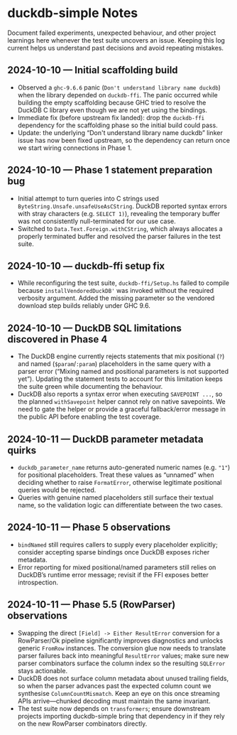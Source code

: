 # duckdb-simple Notes

Document failed experiments, unexpected behaviour, and other project learnings
here whenever the test suite uncovers an issue. Keeping this log current helps
us understand past decisions and avoid repeating mistakes.

## 2024-10-10 — Initial scaffolding build

- Observed a `ghc-9.6.6` panic (`Don't understand library name duckdb`) when
  the library depended on `duckdb-ffi`. The panic occurred while building the
  empty scaffolding because GHC tried to resolve the DuckDB C library even
  though we are not yet using the bindings.
- Immediate fix (before upstream fix landed): drop the `duckdb-ffi` dependency
  for the scaffolding phase so the initial build could pass.
- Update: the underlying “Don't understand library name duckdb” linker issue
  has now been fixed upstream, so the dependency can return once we start
  wiring connections in Phase 1.

## 2024-10-10 — Phase 1 statement preparation bug

- Initial attempt to turn queries into C strings used
  `ByteString.Unsafe.unsafeUseAsCString`. DuckDB reported syntax errors with
  stray characters (e.g. `SELECT 1)`), revealing the temporary buffer was not
  consistently null-terminated for our use case.
- Switched to `Data.Text.Foreign.withCString`, which always allocates a
  properly terminated buffer and resolved the parser failures in the test
  suite.

## 2024-10-10 — duckdb-ffi setup fix

- While reconfiguring the test suite, `duckdb-ffi/Setup.hs` failed to compile
  because `installVendoredDuckDB'` was invoked without the required verbosity
  argument. Added the missing parameter so the vendored download step builds
  reliably under GHC 9.6.

## 2024-10-10 — DuckDB SQL limitations discovered in Phase 4

- The DuckDB engine currently rejects statements that mix positional (`?`)
  and named (`$param`/`:param`) placeholders in the same query with a parser
  error (“Mixing named and positional parameters is not supported yet”).
  Updating the statement tests to account for this limitation keeps the suite
  green while documenting the behaviour.
- DuckDB also reports a syntax error when executing `SAVEPOINT ...`, so the
  planned `withSavepoint` helper cannot rely on native savepoints. We need to
  gate the helper or provide a graceful fallback/error message in the public
  API before enabling the test coverage.

## 2024-10-11 — DuckDB parameter metadata quirks

- `duckdb_parameter_name` returns auto-generated numeric names (e.g. `"1"`)
  for positional placeholders. Treat these values as “unnamed” when deciding
  whether to raise `FormatError`, otherwise legitimate positional queries would
  be rejected.
- Queries with genuine named placeholders still surface their textual name,
  so the validation logic can differentiate between the two cases.

## 2024-10-11 — Phase 5 observations

- `bindNamed` still requires callers to supply every placeholder explicitly; consider accepting sparse bindings once DuckDB exposes richer metadata.
- Error reporting for mixed positional/named parameters still relies on DuckDB’s runtime error message; revisit if the FFI exposes better introspection.

## 2024-10-11 — Phase 5.5 (RowParser) observations

- Swapping the direct `[Field] -> Either ResultError` conversion for a RowParser/Ok pipeline significantly improves diagnostics and unlocks generic `FromRow` instances. The conversion glue now needs to translate parser failures back into meaningful `ResultError` values; make sure new parser combinators surface the column index so the resulting `SQLError` stays actionable.
- DuckDB does not surface column metadata about unused trailing fields, so when the parser advances past the expected column count we synthesise `ColumnCountMismatch`. Keep an eye on this once streaming APIs arrive—chunked decoding must maintain the same invariant.
- The test suite now depends on `transformers`; ensure downstream projects importing duckdb-simple bring that dependency in if they rely on the new RowParser combinators directly.
